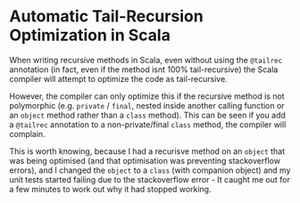 # Automatic Tail-Recursion Optimization in Scala

When writing recursive methods in Scala, even without using the `@tailrec` annotation (in fact, even if the method isnt 100% tail-recursive) the Scala compiler will attempt to optimize the code as tail-recursive.

However, the compiler can only optimize this if the recursive method is not polymorphic (e.g. `private` / `final`, nested inside another calling function or an `object` method rather than a `class` method). This can be seen if you add a `@tailrec` annotation to a non-private/final `class` method, the compiler will complain.

This is worth knowing, because I had a recurisve method on an `object` that was being optimised (and that optimisation was preventing stackoverflow errors), and I changed the `object` to a `class` (with companion object) and my unit tests started failing due to the stackoverflow error - It caught me out for a few minutes to work out why it had stopped working.
